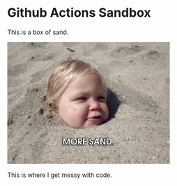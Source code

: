 # Github Actions Sandbox

This is a box of sand.

<img src="images/sandbox.gif">

This is where I get messy with code.
